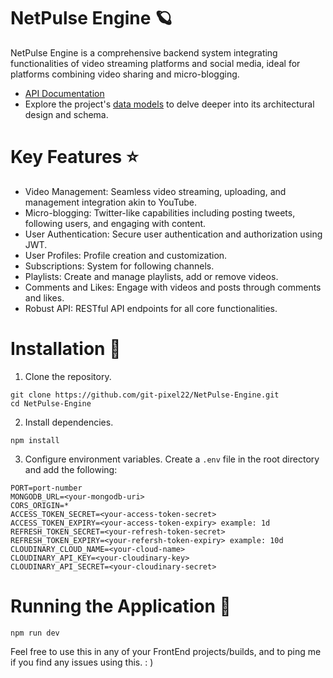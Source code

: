# NetPulse Engine :ringed_planet: 

NetPulse Engine is a comprehensive backend system integrating functionalities of video streaming platforms and social media, ideal for platforms combining video sharing and micro-blogging.

- [API Documentation](https://documenter.getpostman.com/view/34381088/2sA3Qwb9v5)
- Explore the project's [data models](https://app.eraser.io/workspace/YtPqZ1VogxGy1jzIDkzj) to delve deeper into its architectural design and schema.

# Key Features :star: 
- Video Management: Seamless video streaming, uploading, and management integration akin to YouTube.
- Micro-blogging: Twitter-like capabilities including posting tweets, following users, and engaging with content.
- User Authentication: Secure user authentication and authorization using JWT.
- User Profiles: Profile creation and customization.
- Subscriptions: System for following channels.
- Playlists: Create and manage playlists, add or remove videos.
- Comments and Likes: Engage with videos and posts through comments and likes.
- Robust API: RESTful API endpoints for all core functionalities.



# Installation 📀

1. Clone the repository.
```
git clone https://github.com/git-pixel22/NetPulse-Engine.git
cd NetPulse-Engine
```
2. Install dependencies.
```
npm install
```
3. Configure environment variables. Create a `.env` file in the root directory and add the following:

```
PORT=port-number
MONGODB_URL=<your-mongodb-uri>
CORS_ORIGIN=*
ACCESS_TOKEN_SECRET=<your-access-token-secret>
ACCESS_TOKEN_EXPIRY=<your-access-token-expiry> example: 1d
REFRESH_TOKEN_SECRET=<your-refresh-token-secret>
REFRESH_TOKEN_EXPIRY=<your-refersh-token-expiry> example: 10d
CLOUDINARY_CLOUD_NAME=<your-cloud-name>
CLOUDINARY_API_KEY=<your-cloudinary-key>
CLOUDINARY_API_SECRET=<your-cloudinary-secret>
```
# Running the Application 🏃
```
npm run dev
```

Feel free to use this in any of your FrontEnd projects/builds, and to ping me if you find any issues using this. : )
